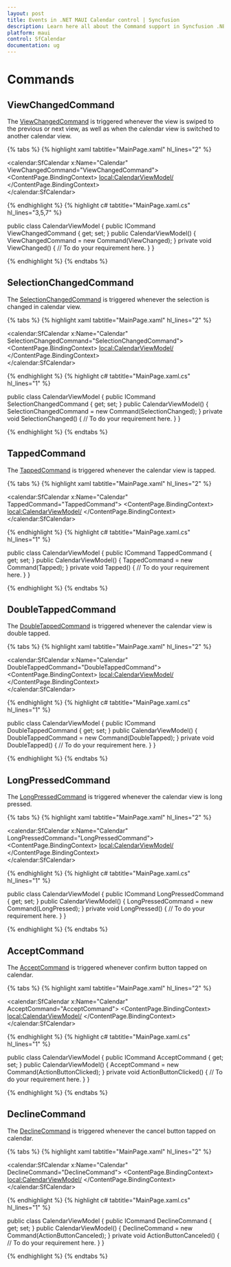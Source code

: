 ```yaml
---
layout: post
title: Events in .NET MAUI Calendar control | Syncfusion
description: Learn here all about the Command support in Syncfusion .NET MAUI Calendar (SfCalendar) control and more details.
platform: maui
control: SfCalendar
documentation: ug
---
```


# Commands

## ViewChangedCommand

The [ViewChangedCommand]() is triggered whenever the view is swiped to the previous or next view, as well as when the calendar view is switched to another calendar view.

{% tabs %}
{% highlight xaml tabtitle="MainPage.xaml" hl_lines="2" %}

<calendar:SfCalendar  x:Name="Calendar" 
                      ViewChangedCommand="ViewChangedCommand">
<ContentPage.BindingContext>
    <local:CalendarViewModel/>
</ContentPage.BindingContext>					  
</calendar:SfCalendar>

{% endhighlight %}
{% highlight c# tabtitle="MainPage.xaml.cs" hl_lines="3,5,7" %}

public class CalendarViewModel
{
    public ICommand ViewChangedCommand { get; set; }
    public CalendarViewModel()
    {
        ViewChangedCommand = new Command(ViewChanged);
    }
    private void ViewChanged()
    {
        // To do your requirement here.
    }
}

{% endhighlight %}
{% endtabs %}

## SelectionChangedCommand

The [SelectionChangedCommand]() is triggered whenever the selection is changed in calendar view.

{% tabs %}
{% highlight xaml tabtitle="MainPage.xaml" hl_lines="2" %}

<calendar:SfCalendar  x:Name="Calendar" 
                     SelectionChangedCommand="SelectionChangedCommand">
<ContentPage.BindingContext>
    <local:CalendarViewModel/>
</ContentPage.BindingContext>					  
</calendar:SfCalendar>

{% endhighlight %}
{% highlight c# tabtitle="MainPage.xaml.cs" hl_lines="1" %}

public class CalendarViewModel
{
    public ICommand SelectionChangedCommand { get; set; }
    public CalendarViewModel()
    {
        SelectionChangedCommand = new Command(SelectionChanged);
    }
    private void SelectionChanged()
    {
        // To do your requirement here.
    }
}

{% endhighlight %}
{% endtabs %}

## TappedCommand

The [TappedCommand]() is triggered whenever the calendar view is tapped.

{% tabs %}
{% highlight xaml tabtitle="MainPage.xaml" hl_lines="2" %}

<calendar:SfCalendar  x:Name="Calendar" 
                     TappedCommand="TappedCommand">
<ContentPage.BindingContext>
    <local:CalendarViewModel/>
</ContentPage.BindingContext>					  
</calendar:SfCalendar>

{% endhighlight %}
{% highlight c# tabtitle="MainPage.xaml.cs" hl_lines="1" %}

public class CalendarViewModel
{
    public ICommand TappedCommand { get; set; }
    public CalendarViewModel()
    {
        TappedCommand = new Command(Tapped);
    }
    private void Tapped()
    {
        // To do your requirement here.
    }
}

{% endhighlight %}
{% endtabs %}

## DoubleTappedCommand

The [DoubleTappedCommand]() is triggered whenever the calendar view is double tapped.

{% tabs %}
{% highlight xaml tabtitle="MainPage.xaml" hl_lines="2" %}

<calendar:SfCalendar  x:Name="Calendar" 
                     DoubleTappedCommand="DoubleTappedCommand">
<ContentPage.BindingContext>
    <local:CalendarViewModel/>
</ContentPage.BindingContext>					  
</calendar:SfCalendar>

{% endhighlight %}
{% highlight c# tabtitle="MainPage.xaml.cs" hl_lines="1" %}

public class CalendarViewModel
{
    public ICommand DoubleTappedCommand { get; set; }
    public CalendarViewModel()
    {
        DoubleTappedCommand = new Command(DoubleTapped);
    }
    private void DoubleTapped()
    {
        // To do your requirement here.
    }
}

{% endhighlight %}
{% endtabs %}

## LongPressedCommand

The [LongPressedCommand]() is triggered whenever the calendar view is long pressed.

{% tabs %}
{% highlight xaml tabtitle="MainPage.xaml" hl_lines="2" %}

<calendar:SfCalendar  x:Name="Calendar" 
                     LongPressedCommand="LongPressedCommand">
<ContentPage.BindingContext>
    <local:CalendarViewModel/>
</ContentPage.BindingContext>					  
</calendar:SfCalendar>

{% endhighlight %}
{% highlight c# tabtitle="MainPage.xaml.cs" hl_lines="1" %}

public class CalendarViewModel
{
    public ICommand LongPressedCommand { get; set; }
    public CalendarViewModel()
    {
        LongPressedCommand = new Command(LongPressed);
    }
    private void LongPressed()
    {
        // To do your requirement here.
    }
}

{% endhighlight %}
{% endtabs %}

## AcceptCommand

The [AcceptCommand]() is triggered whenever confirm button tapped on calendar.

{% tabs %}
{% highlight xaml tabtitle="MainPage.xaml" hl_lines="2" %}

<calendar:SfCalendar  x:Name="Calendar" 
                     AcceptCommand="AcceptCommand">
<ContentPage.BindingContext>
    <local:CalendarViewModel/>
</ContentPage.BindingContext>					  
</calendar:SfCalendar>

{% endhighlight %}
{% highlight c# tabtitle="MainPage.xaml.cs" hl_lines="1" %}

public class CalendarViewModel
{
    public ICommand AcceptCommand { get; set; }
    public CalendarViewModel()
    {
        AcceptCommand = new Command(ActionButtonClicked);
    }
    private void ActionButtonClicked()
    {
        // To do your requirement here.
    }
}

{% endhighlight %}
{% endtabs %}

## DeclineCommand

The [DeclineCommand]() is triggered whenever the cancel button tapped on calendar.

{% tabs %}
{% highlight xaml tabtitle="MainPage.xaml" hl_lines="2" %}

<calendar:SfCalendar  x:Name="Calendar" 
                     DeclineCommand="DeclineCommand">
<ContentPage.BindingContext>
    <local:CalendarViewModel/>
</ContentPage.BindingContext>					  
</calendar:SfCalendar>

{% endhighlight %}
{% highlight c# tabtitle="MainPage.xaml.cs" hl_lines="1" %}

public class CalendarViewModel
{
    public ICommand DeclineCommand { get; set; }
    public CalendarViewModel()
    {
        DeclineCommand = new Command(ActionButtonCanceled);
    }
    private void ActionButtonCanceled()
    {
        // To do your requirement here.
    }
}

{% endhighlight %}
{% endtabs %}